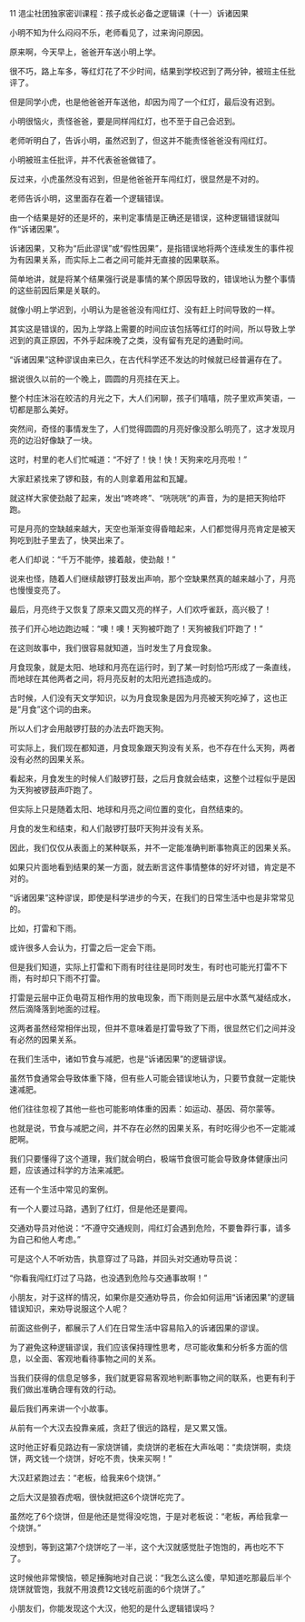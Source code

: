 11 浥尘社团独家密训课程：孩子成长必备之逻辑课（十一）诉诸因果



小明不知为什么闷闷不乐，老师看见了，过来询问原因。

原来啊，今天早上，爸爸开车送小明上学。

很不巧，路上车多，等红灯花了不少时间，结果到学校迟到了两分钟，被班主任批评了。

但是同学小虎，也是他爸爸开车送他，却因为闯了一个红灯，最后没有迟到。

小明很恼火，责怪爸爸，要是同样闯红灯，也不至于自己会迟到。



老师听明白了，告诉小明，虽然迟到了，但这并不能责怪爸爸没有闯红灯。

小明被班主任批评，并不代表爸爸做错了。

反过来，小虎虽然没有迟到，但是他爸爸开车闯红灯，很显然是不对的。



老师告诉小明，这里面存在着一个逻辑错误。

由一个结果是好的还是坏的，来判定事情是正确还是错误，这种逻辑错误就叫作“诉诸因果”。

诉诸因果，又称为“后此谬误”或“假性因果”，是指错误地将两个连续发生的事件视为有因果关系，而实际上二者之间可能并无直接的因果联系。

简单地讲，就是将某个结果强行说是事情的某个原因导致的，错误地认为整个事情的这些前因后果是关联的。

就像小明上学迟到，小明认为是爸爸没有闯红灯、没有赶上时间导致的一样。

其实这是错误的，因为上学路上需要的时间应该包括等红灯的时间，所以导致上学迟到的真正原因，不外乎起床晚了之类，没有留有充足的通勤时间。



“诉诸因果”这种谬误由来已久，在古代科学还不发达的时候就已经普遍存在了。

据说很久以前的一个晚上，圆圆的月亮挂在天上。

整个村庄沐浴在皎洁的月光之下，大人们闲聊，孩子们嘻嘻，院子里欢声笑语，一切都是那么美好。

突然间，奇怪的事情发生了，人们觉得圆圆的月亮好像没那么明亮了，这才发现月亮的边沿好像缺了一块。

这时，村里的老人们忙喊道：“不好了！快！快！天狗来吃月亮啦！”

大家赶紧找来了锣和鼓，有的人则拿着用盆和瓦罐。

就这样大家使劲敲了起来，发出“咚咚咚”、“咣咣咣”的声音，为的是把天狗给吓跑。



可是月亮的空缺越来越大，天空也渐渐变得昏暗起来，人们都觉得月亮肯定是被天狗吃到肚子里去了，快哭出来了。

老人们却说：“千万不能停，接着敲，使劲敲！”

说来也怪，随着人们继续敲锣打鼓发出声响，那个空缺果然真的越来越小了，月亮也慢慢变亮了。

最后，月亮终于又恢复了原来又圆又亮的样子，人们欢呼雀跃，高兴极了！

孩子们开心地边跑边喊：“噢！噢！天狗被吓跑了！天狗被我们吓跑了！”



在这则故事中，我们很容易就知道，当时发生了月食现象。

月食现象，就是太阳、地球和月亮在运行时，到了某一时刻恰巧形成了一条直线，而地球在其他两者之间，将月亮反射的太阳光遮挡造成的。

古时候，人们没有天文学知识，以为月食现象是因为月亮被天狗吃掉了，这也正是“月食”这个词的由来。

所以人们才会用敲锣打鼓的办法去吓跑天狗。

可实际上，我们现在都知道，月食现象跟天狗没有关系，也不存在什么天狗，两者没有必然的因果关系。



看起来，月食发生的时候人们敲锣打鼓，之后月食就会结束，这整个过程似乎是因为天狗被锣鼓声吓跑了。

但实际上只是随着太阳、地球和月亮之间位置的变化，自然结束的。

月食的发生和结束，和人们敲锣打鼓吓天狗并没有关系。

因此，我们仅仅从表面上的某种联系，并不一定能准确判断事物真正的因果关系。

如果只片面地看到结果的某一方面，就去断言这件事情整体的好坏对错，肯定是不对的。



“诉诸因果”这种谬误，即使是科学进步的今天，在我们的日常生活中也是非常常见的。

比如，打雷和下雨。

或许很多人会认为，打雷之后一定会下雨。

但是我们知道，实际上打雷和下雨有时往往是同时发生，有时也可能光打雷不下雨，有时却只下雨不打雷。

打雷是云层中正负电荷互相作用的放电现象，而下雨则是云层中水蒸气凝结成水，然后滴降落到地面的过程。

这两者虽然经常相伴出现，但并不意味着是打雷导致了下雨，很显然它们之间并没有必然的因果关系。



在我们生活中，诸如节食与减肥，也是“诉诸因果”的逻辑谬误。

虽然节食通常会导致体重下降，但有些人可能会错误地认为，只要节食就一定能快速减肥。

他们往往忽视了其他一些也可能影响体重的因素：如运动、基因、荷尔蒙等。

也就是说，节食与减肥之间，并不存在必然的因果关系，有时吃得少也不一定能减肥啊。

我们只要懂得了这个道理，我们就会明白，极端节食很可能会导致身体健康出问题，应该通过科学的方法来减肥。



还有一个生活中常见的案例。

有一个人要过马路，遇到了红灯，但是他还是要闯。

交通劝导员对他说：“不遵守交通规则，闯红灯会遇到危险，不要鲁莽行事，请多为自己和他人考虑。”

可是这个人不听劝告，执意穿过了马路，并回头对交通劝导员说：

“你看我闯红灯过了马路，也没遇到危险与交通事故啊！”

小朋友，对于这样的情况，如果你是交通劝导员，你会如何运用“诉诸因果”的逻辑错误知识，来劝导说服这个人呢？



前面这些例子，都展示了人们在日常生活中容易陷入的诉诸因果的谬误。

为了避免这种逻辑谬误，我们应该保持理性思考，尽可能收集和分析多方面的信息，以全面、客观地看待事物之间的关系。

当我们获得的信息足够多，我们就更容易客观地判断事物之间的联系，也更有利于我们做出准确合理有效的行动。



最后我们再来讲一个小故事。

从前有一个大汉去投靠亲戚，贪赶了很远的路程，是又累又饿。

这时他正好看见路边有一家烧饼铺，卖烧饼的老板在大声吆喝：“卖烧饼啊，卖烧饼，两文钱一个烧饼，好吃不贵，快来买啊！”

大汉赶紧跑过去：“老板，给我来6个烧饼。”

之后大汉是狼吞虎咽，很快就把这6个烧饼吃完了。



虽然吃了6个烧饼，但是他还是觉得没吃饱，于是对老板说：“老板，再给我拿一个烧饼。”

没想到，等到这第7个烧饼吃了一半，这个大汉就感觉肚子饱饱的，再也吃不下了。

这时候他非常懊恼，顿足捶胸地对自己说：“我怎么这么傻，早知道吃那最后半个烧饼就管饱，我就不用浪费12文钱吃前面的6个烧饼了。”

小朋友们，你能发现这个大汉，他犯的是什么逻辑错误吗？



